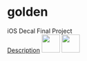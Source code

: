# golden
iOS Decal Final Project <br />
[Description](/readme-files/golden.pdf)
<img src="https://github.com/pkmnfreak/golden/readme-files/dates.png" height="42" width="42">
<img src="https://github.com/pkmnfreak/golden/readme-files/map.png" height="42" width="42">
